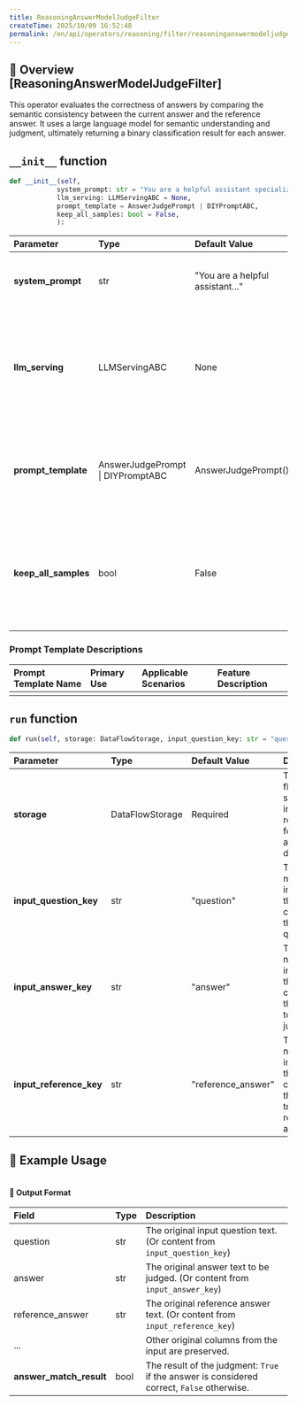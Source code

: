 ```yaml
---
title: ReasoningAnswerModelJudgeFilter
createTime: 2025/10/09 16:52:48
permalink: /en/api/operators/reasoning/filter/reasoninganswermodeljudgefilter/
---
```


## 📘 Overview [ReasoningAnswerModelJudgeFilter]
This operator evaluates the correctness of answers by comparing the semantic consistency between the current answer and the reference answer. It uses a large language model for semantic understanding and judgment, ultimately returning a binary classification result for each answer.

## `__init__` function
```python
def __init__(self,
            system_prompt: str = "You are a helpful assistant specialized in evaluating answer correctness.",
            llm_serving: LLMServingABC = None,
            prompt_template = AnswerJudgePrompt | DIYPromptABC,
            keep_all_samples: bool = False,
            ):
```
| Parameter | Type | Default Value | Description |
| :--- | :--- | :--- | :--- |
| **system_prompt** | str | "You are a helpful assistant..." | System prompt to define the behavior of the LLM. |
| **llm_serving** | LLMServingABC | None | An instance of the large language model serving class, responsible for executing inference. |
| **prompt_template** | AnswerJudgePrompt \| DIYPromptABC | AnswerJudgePrompt() | The prompt template object used to construct the evaluation prompt. |
| **keep_all_samples** | bool | False | If `True`, all samples are kept in the output. If `False`, only samples judged as correct are kept. |

### Prompt Template Descriptions
| Prompt Template Name | Primary Use | Applicable Scenarios | Feature Description |
| :--- | :--- | :--- | :--- |
| | | | |

## `run` function
```python
def run(self, storage: DataFlowStorage, input_question_key: str = "question", input_answer_key: str = "answer", input_reference_key: str = "reference_answer")
```
| Parameter | Type | Default Value | Description |
| :--- | :--- | :--- | :--- |
| **storage** | DataFlowStorage | Required | The data flow storage instance, responsible for reading and writing data. |
| **input_question_key** | str | "question" | The column name in the input data that contains the question. |
| **input_answer_key** | str | "answer" | The column name in the input data that contains the answer to be judged. |
| **input_reference_key**| str | "reference_answer" | The column name in the input data that contains the ground truth or reference answer. |

## 🧠 Example Usage
```python

```

#### 🧾 Output Format
| Field | Type | Description |
| :--- | :--- | :--- |
| question | str | The original input question text. (Or content from `input_question_key`) |
| answer | str | The original answer text to be judged. (Or content from `input_answer_key`) |
| reference_answer | str | The original reference answer text. (Or content from `input_reference_key`) |
| ... | | Other original columns from the input are preserved. |
| **answer_match_result** | bool | The result of the judgment: `True` if the answer is considered correct, `False` otherwise. |
